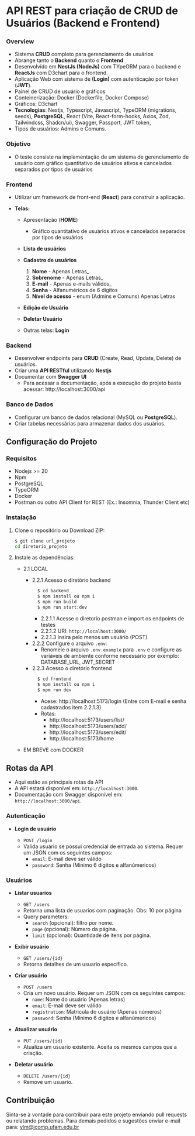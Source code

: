 # API REST para criação de CRUD de Usuários (Backend e Frontend)

### Overview

- Sistema **CRUD** completo para gerenciamento de usuários
- Abrange tanto o **Backend** quanto o **Frontend**
- Desenvolvido em **NestJs (NodeJs)** com TYpeORM para o backend e **ReactJs** com D3chart para o frontend.
- Aplicação Web com sistema de **(Login)** com autenticação por token (**JWT**).
- Painel de CRUD de usuário e gráficos
- Conteinerização: Docker (Dockerfile, Docker Compose)
- Gráficos: D3chart
- **Tecnologias**: Nestjs, Typescript, Javascript, TypeORM (migrations, seeds), **PostgreSQL**, React (Vite, React-form-hooks, Axios, Zod, Tailwindcss, Shadcn/ui), Swagger, Passport, JWT token, 
- Tipos de usuários: Admins e Comuns.

### Objetivo

- O teste consiste na implementação de um sistema de gerenciamento de usuário com
  gráfico quantitativo de usuários ativos e cancelados separados por tipos de usuários

### Frontend

- Utilizar um framework de front-end (**React**) para construir a aplicação.
- **Telas:**

    - Apresentação (**HOME**)
      - Gráfico quantitativo de usuários ativos e cancelados separados por tipos de usuários
    - **Lista de usuários**

    - **Cadastro de usuários**

        1. **Nome** - Apenas Letras_
        2. **Sobrenome** - Apenas Letras_
        3. **E-mail** - Apenas e-mails válidos_
        4. **Senha** - Alfanuméricos de 6 dígitos
        5. **Nível de acesso** - enum (Admins e Comuns) Apenas Letras


    - **Edição de Usuário**
    - **Deletar Usuário**
    - Outras telas: **Login**

### Backend

- Desenvolver endpoints para **CRUD** (Create, Read, Update, Delete) de
  usuários.
- Criar uma **API RESTful** utilizando **Nestjs**
- Documentar com **Swagger UI**
    - Para acessar a documentação, após a execução do projeto basta acessar: http://localhost:3000/api

### Banco de Dados

- Configurar um banco de dados relacional (MySQL ou **PostgreSQL**).
- Criar tabelas necessárias para armazenar dados dos usuários.

## Configuração do Projeto

### Requisitos

- Nodejs >= 20
- Npm
- PostgreSQL
- TypeORM
- Docker
- Postman ou outro API Client for REST (Ex.: Insomnia, Thunder Client etc)

### Instalação

1. Clone o repositório ou Download ZIP:

   ```bash
   $ git clone url_projeto
   cd diretorio_projeto
   ```

2. Instale as dependências:

    - 2.1 LOCAL

        - 2.2.1 Acesso o diretório backend
          ```bash
            $ cd backend
            $ npm install ou npm i
            $ npm run build
            $ npm run start:dev
          ```
            - 2.2.1.1 Acesse o diretorio postman e import os endpoints de testes
            - 2.2.1.2 URI: `http://localhost:3000/`
            - 2.2.1.3 Insira pelo menos um usuário (POST)
        - 2.2.2 Configure o arquivo `.env`:
            - Renomeie o arquivo `.env.example` para `.env` e configure as variáveis de ambiente conforme necessário por exemplo: DATABASE_URL, JWT_SECRET
        - 2.2.3 Acesso o diretório frontend
          ```bash
            $ cd frontend
            $ npm install ou npm i
            $ npm run dev
          ```
            - Acese: http://localhost:5173/login (Entre com E-mail e senha cadastrados item 2.2.1.3)
            - Rotas:
              - http://localhost:5173/users/list/
              - http://localhost:5173/users/add/
              - http://localhost:5173/users/edit/
              - http://localhost:5173/home

    - EM BREVE com DOCKER

## Rotas da API

- Aqui estão as principais rotas da API
- A API estará disponível em: `http://localhost:3000`.
- Documentação com Swagger disponível em: `http://localhost:3000/api`.

### Autenticação

- **Login de usuário**

    - `POST /login`
    - Valida usuário se possui credencial de entrada ao sistema. Requer um JSON com os seguintes campos:
        - `email`: E-mail deve ser válido
        - `password`: Senha (Minimo 6 digitos e alfanúmericos)

### Usuários

- **Listar usuarios**

    - `GET /users`
    - Retorna uma lista de usuarios com paginação. Obs: 10 por página
    - Query parameters:
        - `search` (opcional): filtro por nome.
        - `page` (opcional): Número da página.
        - `limit` (opcional): Quantidade de itens por página.

- **Exibir usuário**

    - `GET /users/{id}`
    - Retorna detalhes de um usuario específico.

- **Criar usuário**

    - `POST /users`
    - Cria um novo usuário. Requer um JSON com os seguintes campos:
        - `name`: Nome do usuário (Apenas letras)
        - `email`: E-mail deve ser válido
        - `registration`: Matricula do usuário (Apenas números)
        - `password`: Senha (Minimo 6 digitos e alfanúmericos)

- **Atualizar usuário**

    - `PUT /users/{id}`
    - Atualiza um usuario existente. Aceita os mesmos campos que a criação.

- **Deletar usuário**
    - `DELETE /users/{id}`
    - Remove um usuario.

## Contribuição

Sinta-se à vontade para contribuir para este projeto enviando pull requests ou relatando problemas. Para demais pedidos e sugestões enviar e-mail para: ylm@icomp.ufam.edu.br
